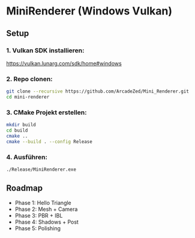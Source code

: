 # MiniRenderer (Windows Vulkan)

## Setup
### 1. Vulkan SDK installieren:  
   https://vulkan.lunarg.com/sdk/home#windows

### 2. Repo clonen:
```bash
git clone --recursive https://github.com/ArcadeZed/Mini_Renderer.git
cd mini-renderer
```

### 3. CMake Projekt erstellen: 
```bash
mkdir build  
cd build  
cmake ..  
cmake --build . --config Release
```

### 4. Ausführen:
```bash
./Release/MiniRenderer.exe
```

## Roadmap
- Phase 1: Hello Triangle
- Phase 2: Mesh + Camera
- Phase 3: PBR + IBL
- Phase 4: Shadows + Post
- Phase 5: Polishing